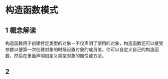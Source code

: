# 构造函数模式

## 1 概念解读

构造函数用于创建特定类型的对象－不仅声明了使用的对象，构造函数还可以接受参数以便第一次创建对象的时候设置对象的成员值。你可以自定义自己的构造函数，然后在里面声明自定义类型对象的属性或方法。

## 2 